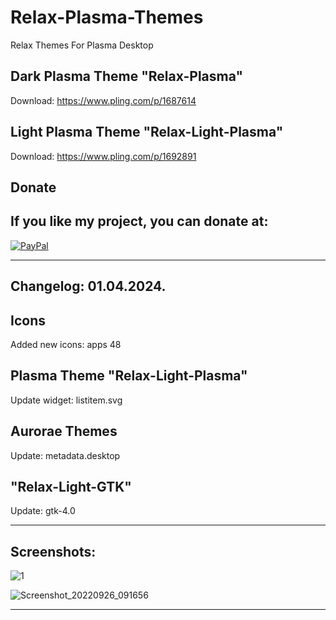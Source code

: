 # Relax-Plasma-Themes
Relax Themes For Plasma Desktop

Dark Plasma Theme "Relax-Plasma"
--------------------------------

Download: https://www.pling.com/p/1687614

Light Plasma Theme "Relax-Light-Plasma"
--------------------------------------

Download: https://www.pling.com/p/1692891


<html>
  <head>
    <meta charset="utf-8" />
  </head>
  <body>
    <h2>Donate</h2>
    <h2>If you like my project, you can donate at:</h2>
    <a href="https://www.paypal.com/paypalme/VesnaLazic">
    <img src="PayPal.png" alt="PayPal" />
    </a>
  </body>
</html>

___________________________________________________________

Changelog: 01.04.2024.
----------------------

Icons 
-----

Added new icons: apps 48

Plasma Theme "Relax-Light-Plasma"
--------------------------------

Update widget: listitem.svg

Aurorae Themes
---------------

Update: metadata.desktop

"Relax-Light-GTK"
-----------------

Update: gtk-4.0

__________________________________________

Screenshots:
-------------

![1](https://github.com/L4ki/Relax-Plasma-Themes/assets/45247573/e1b4de63-21f0-49c7-a7c0-60d075479489)


![Screenshot_20220926_091656](https://user-images.githubusercontent.com/45247573/216028619-cb61189f-154c-4116-9e66-1800a56f0b82.jpg)

____________________________________________________________________________________________________________________________________







